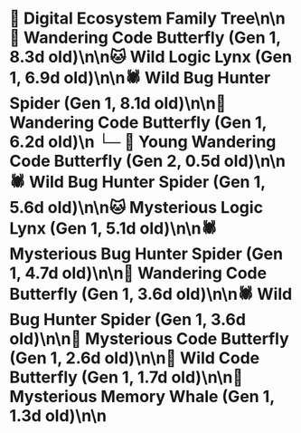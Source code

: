 # 🌳 Digital Ecosystem Family Tree\n\n🦋 Wandering Code Butterfly (Gen 1, 8.3d old)\n\n🐱 Wild Logic Lynx (Gen 1, 6.9d old)\n\n🕷️ Wild Bug Hunter Spider (Gen 1, 8.1d old)\n\n🦋 Wandering Code Butterfly (Gen 1, 6.2d old)\n  └─ 🦋 Young Wandering Code Butterfly (Gen 2, 0.5d old)\n\n🕷️ Wild Bug Hunter Spider (Gen 1, 5.6d old)\n\n🐱 Mysterious Logic Lynx (Gen 1, 5.1d old)\n\n🕷️ Mysterious Bug Hunter Spider (Gen 1, 4.7d old)\n\n🦋 Wandering Code Butterfly (Gen 1, 3.6d old)\n\n🕷️ Wild Bug Hunter Spider (Gen 1, 3.6d old)\n\n🦋 Mysterious Code Butterfly (Gen 1, 2.6d old)\n\n🦋 Wild Code Butterfly (Gen 1, 1.7d old)\n\n🐋 Mysterious Memory Whale (Gen 1, 1.3d old)\n\n